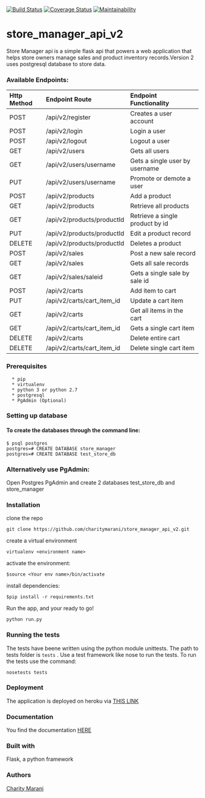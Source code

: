
[![Build Status](https://travis-ci.org/charitymarani/store_manager_api_v2.svg?branch=Develop)](https://travis-ci.org/charitymarani/store_manager_api_v2)
[![Coverage Status](https://coveralls.io/repos/github/charitymarani/store_manager_api_v2/badge.svg?branch=Develop)](https://coveralls.io/github/charitymarani/store_manager_api_v2?branch=Develop)
[![Maintainability](https://api.codeclimate.com/v1/badges/bf31b1530f6eec756f65/maintainability)](https://codeclimate.com/github/charitymarani/store_manager_api_v2/maintainability)

# store_manager_api_v2
Store Manager api is a simple flask api that powers  a web application that helps store owners manage sales and product inventory records.Version 2 uses postgresql database to store data.

### Available Endpoints:
| Http Method | Endpoint Route | Endpoint Functionality |
| :---         |     :---       |          :--- |
| POST   | /api/v2/register     | Creates a user account    |
| POST     | /api/v2/login        | Login a user      |
| POST     | /api/v2/logout       | Logout a user      |
| GET     | /api/v2/users        | Gets all users     |
| GET     | /api/v2/users/username       |Gets a single user by username       |
|PUT    |/api/v2/users/username|Promote or demote a user
| POST     | /api/v2/products        | Add a product      |
| GET     | /api/v2/products       | Retrieve all products     |
| GET     | /api/v2/products/productId       | Retrieve a single product by id     |
| PUT    | /api/v2/products/productId       | Edit a  product record    |
| DELETE     | /api/v2/products/productId       | Deletes a product    |
| POST     | /api/v2/sales        | Post a new sale record     |
| GET     | /api/v2/sales        | Gets all sale records     |
| GET     | /api/v2/sales/saleid       |Gets a single sale by sale id       |
| POST     | /api/v2/carts      |Add item to cart       |
| PUT    | /api/v2/carts/cart_item_id       |Update a cart item      |
| GET     | /api/v2/carts      |Get all items in the cart       |
| GET     | /api/v2/carts/cart_item_id       |Gets a single cart item      |
| DELETE    | /api/v2/carts       |Delete entire cart      |
| DELETE    | /api/v2/carts/cart_item_id      |Delete single cart item      |



### Prerequisites
```
  * pip
  * virtualenv
  * python 3 or python 2.7
  * postgresql
  * PgAdmin (Optional)
```
### Setting up database
#### To create the databases through the command line:
  ```
  $ psql postgres
  postgres=# CREATE DATABASE store_manager
  postgres=# CREATE DATABASE test_store_db
  
  ```
 ### Alternatively use PgAdmin:
  Open Postgres PgAdmin and create 2 databases test_store_db and store_manager
### Installation
clone the repo

``` 
git clone https://github.com/charitymarani/store_manager_api_v2.git

```

create a virtual environment

```
virtualenv <environment name>

```

activate the environment:

```
$source <Your env name>/bin/activate

```
install dependencies:

```
$pip install -r requirements.txt

```

Run the app, and your ready to go!

```
python run.py

```
### Running the tests
The tests have beene written using the python module unittests. The path to tests folder is `tests` . Use a test framework like nose to run the tests.
To run the tests use the command:

```
nosetests tests

```
### Deployment
The application is deployed on heroku via [THIS LINK](https://store-manager-herokuapp.herokuapp.com/)

### Documentation
You find the documentation [HERE](https://documenter.getpostman.com/view/5036866/RWgxvvG3)

### Built with

Flask, a python framework

### Authors
[Charity Marani](https://github.com/charitymarani)
